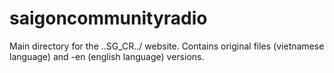 # saigoncommunityradio
Main directory for the \..SG_CR../ website.
Contains original files (vietnamese language) and -en (english language) versions.
